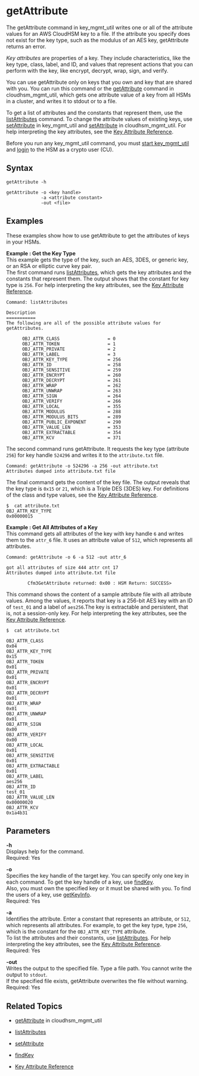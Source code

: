 # getAttribute<a name="key_mgmt_util-getAttribute"></a>

The getAttribute command in key\_mgmt\_util writes one or all of the attribute values for an AWS CloudHSM key to a file\. If the attribute you specify does not exist for the key type, such as the modulus of an AES key, getAttribute returns an error\. 

*Key attributes* are properties of a key\. They include characteristics, like the key type, class, label, and ID, and values that represent actions that you can perform with the key, like encrypt, decrypt, wrap, sign, and verify\. 

You can use getAttribute only on keys that you own and key that are shared with you\. You can run this command or the [getAttribute](cloudhsm_mgmt_util-getAttribute.md) command in cloudhsm\_mgmt\_util, which gets one attribute value of a key from all HSMs in a cluster, and writes it to stdout or to a file\. 

To get a list of attributes and the constants that represent them, use the [listAttributes](key_mgmt_util-listAttributes.md) command\. To change the attribute values of existing keys, use [setAttribute](key_mgmt_util-setAttribute.md) in key\_mgmt\_util and [setAttribute](cloudhsm_mgmt_util-setAttribute.md) in cloudhsm\_mgmt\_util\. For help interpreting the key attributes, see the [Key Attribute Reference](key-attribute-table.md)\.

Before you run any key\_mgmt\_util command, you must [start key\_mgmt\_util](key_mgmt_util-getting-started.md#key_mgmt_util-start) and [login](key_mgmt_util-getting-started.md#key_mgmt_util-log-in) to the HSM as a crypto user \(CU\)\. 

## Syntax<a name="getAttribute-syntax"></a>

```
getAttribute -h 

getAttribute -o <key handle> 
             -a <attribute constant> 
             -out <file>
```

## Examples<a name="getAttribute-examples"></a>

These examples show how to use getAttribute to get the attributes of keys in your HSMs\.

**Example : Get the Key Type**  
This example gets the type of the key, such an AES, 3DES, or generic key, or an RSA or elliptic curve key pair\.  
The first command runs [listAttributes](key_mgmt_util-listAttributes.md), which gets the key attributes and the constants that represent them\. The output shows that the constant for key type is `256`\. For help interpreting the key attributes, see the [Key Attribute Reference](key-attribute-table.md)\.  

```
Command: listAttributes

Description
===========
The following are all of the possible attribute values for getAttributes.

      OBJ_ATTR_CLASS                  = 0
      OBJ_ATTR_TOKEN                  = 1
      OBJ_ATTR_PRIVATE                = 2
      OBJ_ATTR_LABEL                  = 3
      OBJ_ATTR_KEY_TYPE               = 256
      OBJ_ATTR_ID                     = 258
      OBJ_ATTR_SENSITIVE              = 259
      OBJ_ATTR_ENCRYPT                = 260
      OBJ_ATTR_DECRYPT                = 261
      OBJ_ATTR_WRAP                   = 262
      OBJ_ATTR_UNWRAP                 = 263
      OBJ_ATTR_SIGN                   = 264
      OBJ_ATTR_VERIFY                 = 266
      OBJ_ATTR_LOCAL                  = 355
      OBJ_ATTR_MODULUS                = 288
      OBJ_ATTR_MODULUS_BITS           = 289
      OBJ_ATTR_PUBLIC_EXPONENT        = 290
      OBJ_ATTR_VALUE_LEN              = 353
      OBJ_ATTR_EXTRACTABLE            = 354
      OBJ_ATTR_KCV                    = 371
```
The second command runs getAttribute\. It requests the key type \(attribute `256`\) for key handle `524296` and writes it to the `attribute.txt` file\.   

```
Command: getAttribute -o 524296 -a 256 -out attribute.txt
Attributes dumped into attribute.txt file
```
The final command gets the content of the key file\. The output reveals that the key type is `0x15` or `21`, which is a Triple DES \(3DES\) key\. For definitions of the class and type values, see the [Key Attribute Reference](key-attribute-table.md)\.  

```
$  cat attribute.txt
OBJ_ATTR_KEY_TYPE
0x00000015
```

**Example : Get All Attributes of a Key**  
This command gets all attributes of the key with key handle `6` and writes them to the `attr_6` file\. It uses an attribute value of `512`, which represents all attributes\.   

```
Command: getAttribute -o 6 -a 512 -out attr_6
        
got all attributes of size 444 attr cnt 17
Attributes dumped into attribute.txt file

        Cfm3GetAttribute returned: 0x00 : HSM Return: SUCCESS>
```
This command shows the content of a sample attribute file with all attribute values\. Among the values, it reports that key is a 256\-bit AES key with an ID of `test_01` and a label of `aes256`\.The key is extractable and persistent, that is, not a session\-only key\. For help interpreting the key attributes, see the [Key Attribute Reference](key-attribute-table.md)\.  

```
$  cat attribute.txt

OBJ_ATTR_CLASS
0x04
OBJ_ATTR_KEY_TYPE
0x15
OBJ_ATTR_TOKEN
0x01
OBJ_ATTR_PRIVATE
0x01
OBJ_ATTR_ENCRYPT
0x01
OBJ_ATTR_DECRYPT
0x01
OBJ_ATTR_WRAP
0x01
OBJ_ATTR_UNWRAP
0x01
OBJ_ATTR_SIGN
0x00
OBJ_ATTR_VERIFY
0x00
OBJ_ATTR_LOCAL
0x01
OBJ_ATTR_SENSITIVE
0x01
OBJ_ATTR_EXTRACTABLE
0x01
OBJ_ATTR_LABEL
aes256
OBJ_ATTR_ID
test_01
OBJ_ATTR_VALUE_LEN
0x00000020
OBJ_ATTR_KCV
0x1a4b31
```

## Parameters<a name="getAttribute-parameters"></a>

**\-h**  
Displays help for the command\.   
Required: Yes

**\-o**  
Specifies the key handle of the target key\. You can specify only one key in each command\. To get the key handle of a key, use [findKey](key_mgmt_util-findKey.md)\.  
Also, you must own the specified key or it must be shared with you\. To find the users of a key, use [getKeyInfo](key_mgmt_util-getKeyInfo.md)\.  
Required: Yes

**\-a**  
Identifies the attribute\. Enter a constant that represents an attribute, or `512`, which represents all attributes\. For example, to get the key type, type `256`, which is the constant for the `OBJ_ATTR_KEY_TYPE` attribute\.  
To list the attributes and their constants, use [listAttributes](key_mgmt_util-listAttributes.md)\. For help interpreting the key attributes, see the [Key Attribute Reference](key-attribute-table.md)\.  
Required: Yes

**\-out**  
Writes the output to the specified file\. Type a file path\. You cannot write the output to `stdout`\.   
If the specified file exists, getAttribute overwrites the file without warning\.  
Required: Yes

## Related Topics<a name="getAttribute-seealso"></a>

+ [getAttribute](cloudhsm_mgmt_util-getAttribute.md) in cloudhsm\_mgmt\_util

+ [listAttributes](key_mgmt_util-listAttributes.md)

+ [setAttribute](key_mgmt_util-setAttribute.md)

+ [findKey](key_mgmt_util-findKey.md)

+ [Key Attribute Reference](key-attribute-table.md)